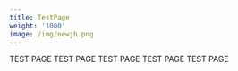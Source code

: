 ```yaml
---
title: TestPage
weight: '1000'
image: /img/newjh.png
---
```

TEST PAGE TEST PAGE TEST PAGE TEST PAGE TEST PAGE
